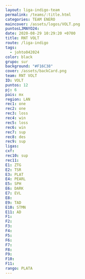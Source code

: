 ```yaml
---
layout: liga-indigo-team
permalink: /teams/:title.html
categories: TEAM ENERO
maincover: /assets/logos/VOLT.png
puntosLJMAYO24: 
date: 2020-08-29 10:29:20 +0700
title: RNT VOLT
route: /liga-indigo
tags:
  - johto042024
color: black
grupo: sur
background: "#F16C38"
cover: /assets/backCard.png
team: RNT VOLT
ID: VOLT
puntos: 12
pj: 6
pais: mx
region: LAN
rec1: one
rec2: one
rec3: loss
rec4: win
rec5: loss
rec6: win
rec7: sup
rec8: des
rec9: sup
ligas: 
cxf: 
rec10: sup
rec11: 
E1: ZTG
E2: TSR
E3: PLAT
E4: PEARL
E5: SPH
E6: DARK
E7: EVL
E8: 
E9: TAD
E10: STMN
E11: AD
F1: 
F2: 
F3: 
F4: 
F5: 
F6: 
F7: 
F8: 
F9: 
F10: 
F11: 
rango: PLATA
---
```

